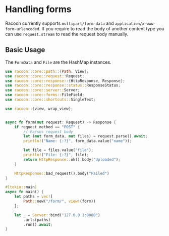 # Handling forms

Racoon currently supports `multipart/form-data` and `application/x-www-form-urlencoded`.
If you require to read the body of another content type you can use `request.stream` to read the 
request body manually.


## Basic Usage

The `FormData` and `File` are the HashMap instances.

```rust
use racoon::core::path::{Path, View};
use racoon::core::request::Request;
use racoon::core::response::{HttpResponse, Response};
use racoon::core::response::status::ResponseStatus;
use racoon::core::server::Server;
use racoon::core::forms::FileField;
use racoon::core::shortcuts::SingleText;

use racoon::{view, wrap_view};


async fn form(mut request: Request) -> Response {
    if request.method == "POST" {
        // Parses request body
        let (mut form_data, mut files) = request.parse().await;
        println!("Name: {:?}", form_data.value("name"));

        let file = files.value("file");
        println!("File: {:?}", file);
        return HttpResponse::ok().body("Uploaded");
    }

    HttpResponse::bad_request().body("Failed")
}

#[tokio::main]
async fn main() {
    let paths = vec![
        Path::new("/form/", view!(form))
    ];

    let _ = Server::bind("127.0.0.1:8080")
        .urls(paths)
        .run().await;
}
```
